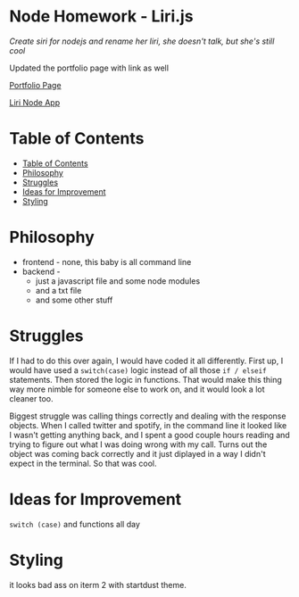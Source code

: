 # Node Homework -  Liri.js
*Create siri for nodejs and rename her liri, she doesn't talk, but she's still cool*

Updated the portfolio page with link as well


[Portfolio Page][1]

[Liri Node App][2]

[1]: https://stetsonramey.github.io/Responsive-Portfolio/portfolio.html
[2]: https://github.com/StetsonRamey/liri-node-app

Table of Contents
=================
<!--ts-->
  * [Table of Contents](#table-of-contents)
  * [Philosophy](#philosophy)
  * [Struggles](#struggles)
  * [Ideas for Improvement](#ideas-for-improvement)
  * [Styling](#styling)
<!--te-->

  Philosophy
  ==========
  * frontend - none, this baby is all command line
  * backend -
    * just a javascript file and some node modules
    * and a txt file
    * and some other stuff


  Struggles
  =========
  If I had to do this over again, I would have coded it all differently.  First up, I would have used a `switch(case)` logic instead of all those `if / elseif` statements.  Then stored the logic in functions.  That would make this thing way more nimble for someone else to work on, and it would look a lot cleaner too.

  Biggest struggle was calling things correctly and dealing with the response objects.  When I called twitter and spotify, in the command line it looked like I wasn't getting anything back, and I spent a good couple hours reading and trying to figure out what I was doing wrong with my call.  Turns out the object was coming back correctly and it just diplayed in a way I didn't expect in the terminal.  So that was cool.

  Ideas for Improvement
  =====================
  `switch (case)` and functions all day

  Styling
  =======
  it looks bad ass on iterm 2 with startdust theme.

